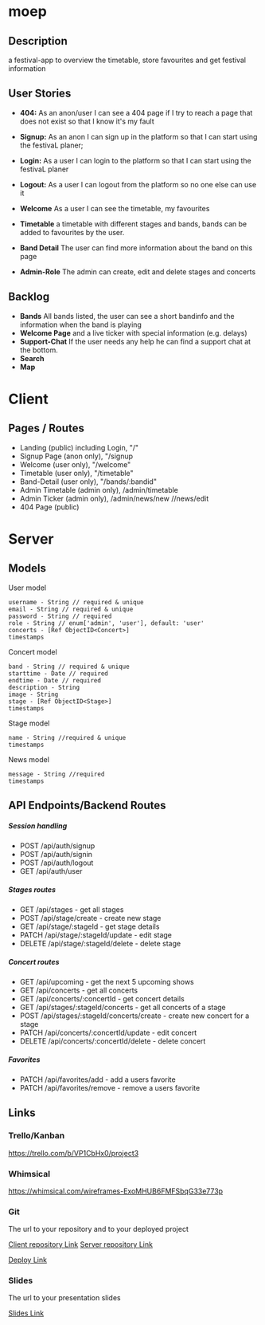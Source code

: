 # moep

## Description

a festival-app to overview the timetable, store favourites and get festival information

## User Stories

- **404:** As an anon/user I can see a 404 page if I try to reach a page that does not exist so that I know it's my fault
- **Signup:** As an anon I can sign up in the platform so that I can start using the festivaL planer;
- **Login:** As a user I can login to the platform so that I can start using the festivaL planer
- **Logout:** As a user I can logout from the platform so no one else can use it
- **Welcome** As a user I can see the timetable, my favourites
- **Timetable** a timetable with different stages and bands, bands can be added to favourites by the user.
- **Band Detail** The user can find more information about the band on this page

- **Admin-Role** The admin can create, edit and delete stages and concerts

## Backlog

- **Bands** All bands listed, the user can see a short bandinfo and the information when the band is playing
- **Welcome Page** and a live ticker with special information (e.g. delays)
- **Support-Chat** If the user needs any help he can find a support chat at the bottom.
- **Search**
- **Map**

# Client

## Pages / Routes

- Landing (public) including Login, "/"
- Signup Page (anon only), "/signup
- Welcome (user only), "/welcome"
- Timetable (user only), "/timetable"
- Band-Detail (user only), "/bands/:bandid"
- Admin Timetable (admin only), /admin/timetable
- Admin Ticker (admin only), /admin/news/new //news/edit
- 404 Page (public)

# Server

## Models

User model

```
username - String // required & unique
email - String // required & unique
password - String // required
role - String // enum['admin', 'user'], default: 'user'
concerts - [Ref ObjectID<Concert>]
timestamps
```

Concert model

```
band - String // required & unique
starttime - Date // required
endtime - Date // required
description - String
image - String
stage - [Ref ObjectID<Stage>]
timestamps
```

Stage model

```
name - String //required & unique
timestamps
```

News model

```
message - String //required
timestamps
```

## API Endpoints/Backend Routes

##### Session handling

- POST /api/auth/signup
- POST /api/auth/signin
- POST /api/auth/logout
- GET /api/auth/user

##### Stages routes

- GET /api/stages - get all stages
- POST /api/stage/create - create new stage
- GET /api/stage/:stageId - get stage details
- PATCH /api/stage/:stageId/update - edit stage
- DELETE /api/stage/:stageId/delete - delete stage

##### Concert routes

- GET /api/upcoming - get the next 5 upcoming shows
- GET /api/concerts - get all concerts
- GET /api/concerts/:concertId - get concert details
- GET /api/stages/:stageId/concerts - get all concerts of a stage
- POST /api/stages/:stageId/concerts/create - create new concert for a stage
- PATCH /api/concerts/:concertId/update - edit concert
- DELETE /api/concerts/:concertId/delete - delete concert

##### Favorites

- PATCH /api/favorites/add - add a users favorite
- PATCH /api/favorites/remove - remove a users favorite

## Links

### Trello/Kanban

https://trello.com/b/VP1CbHx0/project3

### Whimsical

https://whimsical.com/wireframes-ExoMHUB6FMFSbqG33e773p

### Git

The url to your repository and to your deployed project

[Client repository Link](https://github.com/lemade3k-ironhack/moep-client)
[Server repository Link](https://github.com/lemade3k-ironhack/moep-server)

[Deploy Link](http://heroku.com)

### Slides

The url to your presentation slides

[Slides Link](http://slides.com)
